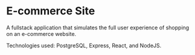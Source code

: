 # E-commerce Site

A fullstack application that simulates the full user experience of shopping on an e-commerce website.

Technologies used: PostgreSQL, Express, React, and NodeJS.  
